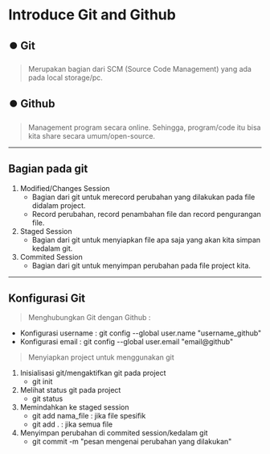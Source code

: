 # Introduce Git and Github
## ⏺️ Git
>Merupakan bagian dari SCM (Source Code Management) yang ada pada local storage/pc.

## ⏺️ Github
>Management program secara online. Sehingga, program/code itu bisa kita share secara umum/open-source.
-------------------------------------------------------
## Bagian pada git
1. Modified/Changes Session
   * Bagian dari git untuk merecord perubahan yang dilakukan pada file didalam project.
   * Record perubahan, record penambahan file dan record pengurangan file.
2. Staged Session
    * Bagian dari git untuk menyiapkan file apa saja yang akan kita simpan kedalam git.
3. Commited Session
   * Bagian dari git untuk menyimpan perubahan pada file project kita.
-------------------------------------------------------
## Konfigurasi Git
>Menghubungkan Git dengan Github :
- Konfigurasi username : git config --global user.name "username_github"
- Konfigurasi email : git config --global user.email "email@github"

>Menyiapkan project untuk menggunakan git
1. Inisialisasi git/mengaktifkan git pada project
   - git init
2. Melihat status git pada project
   - git status
3. Memindahkan ke staged session
   - git add nama_file : jika file spesifik
   - git add . : jika semua file
4. Menyimpan perubahan di commited session/kedalam git 
   - git commit -m "pesan mengenai perubahan yang dilakukan"
